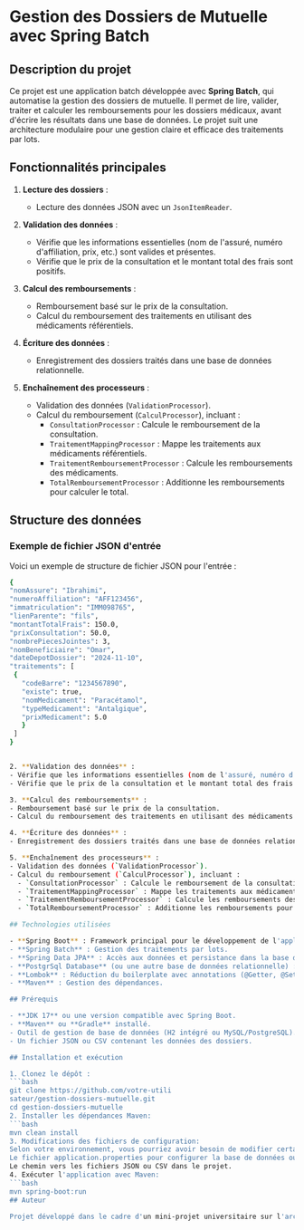 # Gestion des Dossiers de Mutuelle avec Spring Batch

## Description du projet

Ce projet est une application batch développée avec **Spring Batch**, qui automatise la gestion des dossiers de mutuelle. Il permet de lire, valider, traiter et calculer les remboursements pour les dossiers médicaux, avant d'écrire les résultats dans une base de données. Le projet suit une architecture modulaire pour une gestion claire et efficace des traitements par lots.

## Fonctionnalités principales

1. **Lecture des dossiers** :
   - Lecture des données JSON avec un `JsonItemReader`.

2. **Validation des données** :
   - Vérifie que les informations essentielles (nom de l'assuré, numéro d'affiliation, prix, etc.) sont valides et présentes.
   - Vérifie que le prix de la consultation et le montant total des frais sont positifs.

3. **Calcul des remboursements** :
   - Remboursement basé sur le prix de la consultation.
   - Calcul du remboursement des traitements en utilisant des médicaments référentiels.

4. **Écriture des données** :
   - Enregistrement des dossiers traités dans une base de données relationnelle.

5. **Enchaînement des processeurs** :
   - Validation des données (`ValidationProcessor`).
   - Calcul du remboursement (`CalculProcessor`), incluant :
     - `ConsultationProcessor` : Calcule le remboursement de la consultation.
     - `TraitementMappingProcessor` : Mappe les traitements aux médicaments référentiels.
     - `TraitementRemboursementProcessor` : Calcule les remboursements des médicaments.
     - `TotalRemboursementProcessor` : Additionne les remboursements pour calculer le total.

## Structure des données

### Exemple de fichier JSON d'entrée

Voici un exemple de structure de fichier JSON pour l'entrée :

   ```bash
  {
  "nomAssure": "Ibrahimi",
  "numeroAffiliation": "AFF123456",
  "immatriculation": "IMM098765",
  "lienParente": "fils",
  "montantTotalFrais": 150.0,
  "prixConsultation": 50.0,
  "nombrePiecesJointes": 3,
  "nomBeneficiaire": "Omar",
  "dateDepotDossier": "2024-11-10",
  "traitements": [
    {
      "codeBarre": "1234567890",
      "existe": true,
      "nomMedicament": "Paracétamol",
      "typeMedicament": "Antalgique",
      "prixMedicament": 5.0
      }
    ]
  }


2. **Validation des données** :
   - Vérifie que les informations essentielles (nom de l'assuré, numéro d'affiliation, prix, etc.) sont valides et présentes.
   - Vérifie que le prix de la consultation et le montant total des frais sont positifs.

3. **Calcul des remboursements** :
   - Remboursement basé sur le prix de la consultation.
   - Calcul du remboursement des traitements en utilisant des médicaments référentiels.

4. **Écriture des données** :
   - Enregistrement des dossiers traités dans une base de données relationnelle.

5. **Enchaînement des processeurs** :
   - Validation des données (`ValidationProcessor`).
   - Calcul du remboursement (`CalculProcessor`), incluant :
     - `ConsultationProcessor` : Calcule le remboursement de la consultation.
     - `TraitementMappingProcessor` : Mappe les traitements aux médicaments référentiels.
     - `TraitementRemboursementProcessor` : Calcule les remboursements des médicaments.
     - `TotalRemboursementProcessor` : Additionne les remboursements pour calculer le total.

## Technologies utilisées

- **Spring Boot** : Framework principal pour le développement de l'application.
- **Spring Batch** : Gestion des traitements par lots.
- **Spring Data JPA** : Accès aux données et persistance dans la base de données.
- **PostgrSql Database** (ou une autre base de données relationnelle) : Base de données pour stocker les résultats.
- **Lombok** : Réduction du boilerplate avec annotations (@Getter, @Setter, etc.).
- **Maven** : Gestion des dépendances.

## Prérequis

- **JDK 17** ou une version compatible avec Spring Boot.
- **Maven** ou **Gradle** installé.
- Outil de gestion de base de données (H2 intégré ou MySQL/PostgreSQL).
- Un fichier JSON ou CSV contenant les données des dossiers.

## Installation et exécution

1. Clonez le dépôt :
   ```bash
   git clone https://github.com/votre-utili
   sateur/gestion-dossiers-mutuelle.git
   cd gestion-dossiers-mutuelle
2. Installer les dépendances Maven:
   ```bash
   mvn clean install
3. Modifications des fichiers de configuration:
   Selon votre environnement, vous pourriez avoir besoin de modifier certains fichiers de configuration :
   Le fichier application.properties pour configurer la base de données ou d'autres paramètres.
   Le chemin vers les fichiers JSON ou CSV dans le projet.
4. Exécuter l'application avec Maven:
   ```bash
   mvn spring-boot:run
## Auteur

Projet développé dans le cadre d'un mini-projet universitaire sur l'architecture logicielle (2024/2025).
